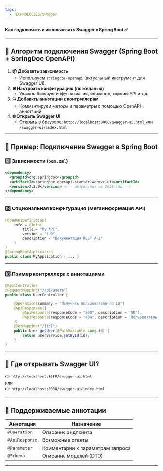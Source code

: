 ```yaml
---
tags:
  - TECHNOLOGIES/Swagger
---
```

#### Как подключить и использовать **Swagger** в **Spring Boot** ✅

---
## 🚀 Алгоритм подключения Swagger (Spring Boot + SpringDoc OpenAPI)
1. **📦 Добавить зависимость**    
    - Используем `springdoc-openapi` (актуальный инструмент для Swagger UI).        
2. **⚙️ Настроить конфигурацию (по желанию)**    
    - Указать базовую инфу: название, описание, версию API и т.д.        
3. **🔍 Добавить аннотации к контроллерам**    
    - Комментируем методы и параметры с помощью OpenAPI-аннотаций.        
4. **🌐 Открыть Swagger UI**    
    - Открыть в браузере: 
      `http://localhost:8080/swagger-ui.html` или `/swagger-ui/index.html`        

---
## 🧪 Пример: Подключение Swagger в Spring Boot

### 1️⃣ Зависимости (`pom.xml`)
```xml
<dependency>
  <groupId>org.springdoc</groupId>
  <artifactId>springdoc-openapi-starter-webmvc-ui</artifactId>
  <version>2.3.0</version> <!-- актуальная на 2025 год -->
</dependency>
```

---
### 2️⃣ Опциональная конфигурация (метаинформация API)
```java
@OpenAPIDefinition(
    info = @Info(
        title = "My API",
        version = "1.0",
        description = "Документация REST API"
    )
)
@SpringBootApplication
public class MyApplication { ... }
```

---
### 3️⃣ Пример контроллера с аннотациями
```java
@RestController
@RequestMapping("/api/users")
public class UserController {

    @Operation(summary = "Получить пользователя по ID")
    @ApiResponses({
        @ApiResponse(responseCode = "200", description = "OK"),
        @ApiResponse(responseCode = "404", description = "Пользователь не найден")
    })
    @GetMapping("/{id}")
    public User getUser(@PathVariable Long id) {
        return userService.getById(id);
    }
}
```

---
## 🧭 Где открывать Swagger UI?
👉 `http://localhost:8080/swagger-ui.html`  
	или  
👉 `http://localhost:8080/swagger-ui/index.html`

---
## 📝 Поддерживаемые аннотации

|Аннотация|Назначение|
|---|---|
|`@Operation`|Описание эндпоинта|
|`@ApiResponse`|Возможные ответы|
|`@Parameter`|Комментарии к параметрам запроса|
|`@Schema`|Описание моделей (DTO)|

---
